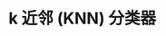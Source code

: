 <!--
 * @Author: matiastang
 * @Date: 2022-08-02 14:08:13
 * @LastEditors: matiastang
 * @LastEditTime: 2022-08-02 14:08:16
 * @FilePath: /matias-AI/md/基础/k 近邻 (KNN) 分类器.md
 * @Description: k 近邻 (KNN) 分类器
-->
# k 近邻 (KNN) 分类器